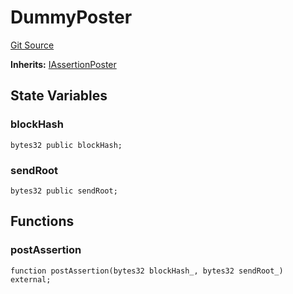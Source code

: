 # DummyPoster
[Git Source](https://github.com/SyndicateProtocol/syndicate-appchains/blob/e670fbd66628d486b7f0c62387b907c2a44879ed/src/testing-purposes/DummyPoster.sol)

**Inherits:**
[IAssertionPoster](/src/withdrawal/IAssertionPoster.sol/interface.IAssertionPoster.md)


## State Variables
### blockHash

```solidity
bytes32 public blockHash;
```


### sendRoot

```solidity
bytes32 public sendRoot;
```


## Functions
### postAssertion


```solidity
function postAssertion(bytes32 blockHash_, bytes32 sendRoot_) external;
```

